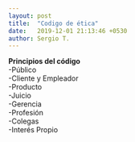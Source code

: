 ```yaml
---
layout: post
title:  "Codigo de ética"
date:   2019-12-01 21:13:46 +0530
author: Sergio T.
---
```


 <p><b>Principios del código</b><br>
-Público<br>
-Cliente y Empleador<br>
-Producto<br>
-Juicio<br>
-Gerencia<br>
-Profesión<br>
-Colegas<br>
-Interés Propio</p>


